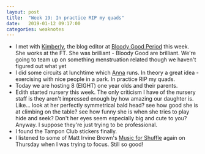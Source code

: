 ```yaml
---
layout: post
title:  "Week 19: In practice RIP my quads"
date:   2019-01-12 09:17:00
categories: weaknotes
---
```

* I met with [Kimberly](https://twitter.com/kimber_long), the blog editor at [Bloody Good Period](https://www.bloodygoodperiod.com/) this week. She works at the FT. She was brilliant - Bloody Good are brilliant. We're going to team up on something menstruation related though we haven't figured out what yet
* I did some circuits at lunchtime which [Anna](https://www.annashipman.co.uk/) runs. In theory a great idea - exercising with nice people in a park. In practice RIP my quads.
* Today we are hosting 8 (EIGHT) one year olds and their parents.
* Edith started nursery this week. The only criticism I have of the nursery staff is they aren't impressed enough by how amazing our daughter is. Like... look at her perfectly symmetrical bald head? see how good she is at climbing on the table? see how funny she is when she tries to play hide and seek? Don't her eyes seem especially big and cute to you? Anyway. I suppose they're just trying to be professional.
* I found the Tampon Club stickers finally.
* I listened to some of Matt Irvine Brown's [Music for Shuffle](http://musicforshuffle.com/sketches/) again on Thursday when I was trying to focus. Still so good!
